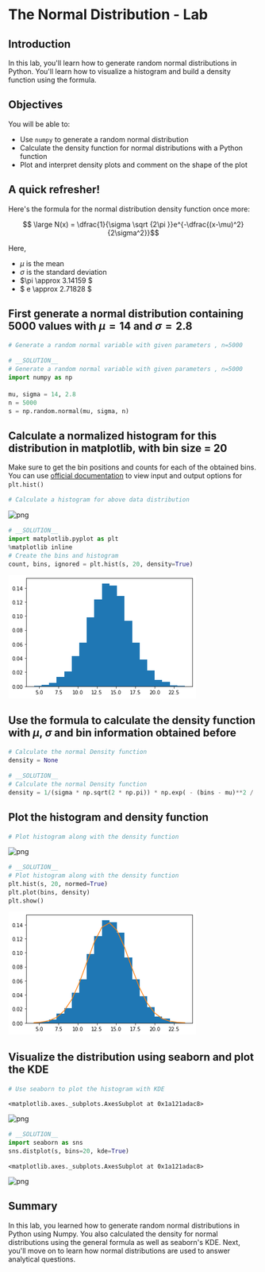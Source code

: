 
# The Normal Distribution - Lab

## Introduction

In this lab, you'll learn how to generate random normal distributions in Python. You'll learn how to visualize a histogram and build a density function using the formula. 

## Objectives
You will be able to:

* Use `numpy` to generate a random normal distribution
* Calculate the density function for normal distributions with a Python function
* Plot and interpret density plots and comment on the shape of the plot

## A quick refresher! 

Here's the formula for the normal distribution density function once more:

$$ \large N(x) = \dfrac{1}{\sigma \sqrt {2\pi }}e^{-\dfrac{(x-\mu)^2}{2\sigma^2}}$$

Here, 
- $\mu$ is the mean
- $\sigma$ is the standard deviation
- $\pi \approx 3.14159 $ 
- $ e \approx 2.71828 $


## First generate a normal distribution containing 5000 values with $\mu=14$ and $\sigma = 2.8$


```python
# Generate a random normal variable with given parameters , n=5000

```


```python
# __SOLUTION__ 
# Generate a random normal variable with given parameters , n=5000
import numpy as np

mu, sigma = 14, 2.8
n = 5000
s = np.random.normal(mu, sigma, n)
```

## Calculate a normalized histogram for this distribution in matplotlib, with bin size = 20

Make sure to get the bin positions and counts for each of the obtained bins. You can use [official documentation](https://matplotlib.org/api/_as_gen/matplotlib.pyplot.hist.html) to view input and output options for `plt.hist()`


```python
# Calculate a histogram for above data distribution

```


![png](index_files/index_7_0.png)



```python
# __SOLUTION__ 
import matplotlib.pyplot as plt
%matplotlib inline
# Create the bins and histogram
count, bins, ignored = plt.hist(s, 20, density=True)
```


![png](index_files/index_8_0.png)


## Use the formula to calculate the density function with $\mu$, $\sigma$ and bin information obtained before


```python
# Calculate the normal Density function 
density = None
```


```python
# __SOLUTION__ 
# Calculate the normal Density function 
density = 1/(sigma * np.sqrt(2 * np.pi)) * np.exp( - (bins - mu)**2 / (2 * sigma**2))
```

## Plot the histogram and density function


```python
# Plot histogram along with the density function

```


![png](index_files/index_13_0.png)



```python
# __SOLUTION__ 
# Plot histogram along with the density function
plt.hist(s, 20, normed=True)
plt.plot(bins, density)
plt.show()
```


![png](index_files/index_14_0.png)


## Visualize the distribution using seaborn and plot the KDE


```python
# Use seaborn to plot the histogram with KDE

```




    <matplotlib.axes._subplots.AxesSubplot at 0x1a121adac8>




![png](index_files/index_16_1.png)



```python
# __SOLUTION__ 
import seaborn as sns
sns.distplot(s, bins=20, kde=True)
```




    <matplotlib.axes._subplots.AxesSubplot at 0x1a121adac8>




![png](index_files/index_17_1.png)


## Summary

In this lab, you learned how to generate random normal distributions in Python using Numpy. You also calculated the density for normal distributions using the general formula as well as seaborn's KDE. Next, you'll move on to learn how normal distributions are used to answer analytical questions.
